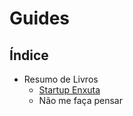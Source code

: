 # Guides

## Índice

- Resumo de Livros
   - [Startup Enxuta](/StartupEnxuta.md)
   - Não me faça pensar